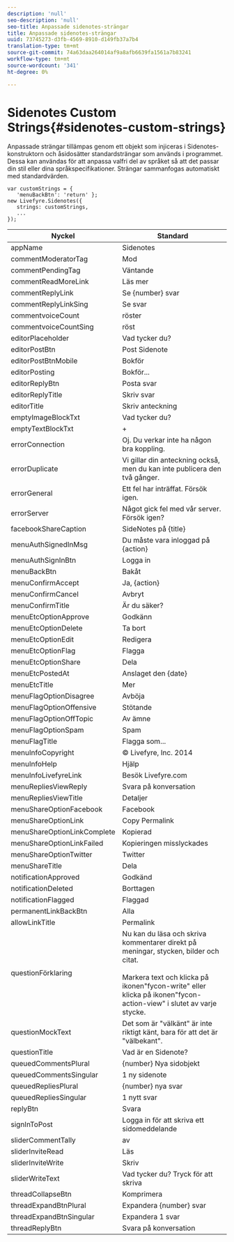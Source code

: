 ```yaml
---
description: 'null'
seo-description: 'null'
seo-title: Anpassade sidenotes-strängar
title: Anpassade sidenotes-strängar
uuid: 73745273-d3fb-4569-8910-d149fb37a7b4
translation-type: tm+mt
source-git-commit: 74a63daa264014af9a8afb6639fa1561a7b83241
workflow-type: tm+mt
source-wordcount: '341'
ht-degree: 0%

---
```



# Sidenotes Custom Strings{#sidenotes-custom-strings}

Anpassade strängar tillämpas genom ett objekt som injiceras i Sidenotes-konstruktorn och åsidosätter standardsträngar som används i programmet. Dessa kan användas för att anpassa valfri del av språket så att det passar din stil eller dina språkspecifikationer. Strängar sammanfogas automatiskt med standardvärden.

```
var customStrings = { 
   'menuBackBtn': 'return' }; 
new Livefyre.Sidenotes({ 
   strings: customStrings, 
   ...  
});
```

| Nyckel | Standard |
|---|---|
| appName | Sidenotes |
| commentModeratorTag | Mod |
| commentPendingTag | Väntande |
| commentReadMoreLink | Läs mer |
| commentReplyLink | Se {number} svar |
| commentReplyLinkSing | Se svar |
| commentvoiceCount | röster |
| commentvoiceCountSing | röst |
| editorPlaceholder | Vad tycker du? |
| editorPostBtn | Post Sidenote |
| editorPostBtnMobile | Bokför |
| editorPosting | Bokför... |
| editorReplyBtn | Posta svar |
| editorReplyTitle | Skriv svar |
| editorTitle | Skriv anteckning |
| emptyImageBlockTxt | Vad tycker du? |
| emptyTextBlockTxt | + |
| errorConnection | Oj. Du verkar inte ha någon bra koppling. |
| errorDuplicate | Vi gillar din anteckning också, men du kan inte publicera den två gånger. |
| errorGeneral | Ett fel har inträffat. Försök igen. |
| errorServer | Något gick fel med vår server. Försök igen? |
| facebookShareCaption | SideNotes på {title} |
| menuAuthSignedInMsg | Du måste vara inloggad på {action} |
| menuAuthSignInBtn | Logga in |
| menuBackBtn | Bakåt |
| menuConfirmAccept | Ja, {action} |
| menuConfirmCancel | Avbryt |
| menuConfirmTitle | Är du säker? |
| menuEtcOptionApprove | Godkänn |
| menuEtcOptionDelete | Ta bort |
| menuEtcOptionEdit | Redigera |
| menuEtcOptionFlag | Flagga |
| menuEtcOptionShare | Dela |
| menuEtcPostedAt | Anslaget den {date} |
| menuEtcTitle | Mer |
| menuFlagOptionDisagree | Avböja |
| menuFlagOptionOffensive | Stötande |
| menuFlagOptionOffTopic | Av ämne |
| menuFlagOptionSpam | Spam |
| menuFlagTitle | Flagga som... |
| menuInfoCopyright | © Livefyre, Inc. 2014 |
| menuInfoHelp | Hjälp |
| menuInfoLivefyreLink | Besök Livefyre.com |
| menuRepliesViewReply | Svara på konversation |
| menuRepliesViewTitle | Detaljer |
| menuShareOptionFacebook | Facebook |
| menuShareOptionLink | Copy Permalink |
| menuShareOptionLinkComplete | Kopierad |
| menuShareOptionLinkFailed | Kopieringen misslyckades |
| menuShareOptionTwitter | Twitter |
| menuShareTitle | Dela |
| notificationApproved | Godkänd |
| notificationDeleted | Borttagen |
| notificationFlagged | Flaggad |
| permanentLinkBackBtn | Alla |
| allowLinkTitle | Permalink |
| questionFörklaring | Nu kan du läsa och skriva kommentarer direkt på meningar, stycken, bilder och citat.<br><br>Markera text och klicka på ikonen&quot;fycon-write&quot; eller klicka på ikonen&quot;fycon-action-view&quot; i slutet av varje stycke. |
| questionMockText | Det som är &quot;välkänt&quot; är inte riktigt känt, bara för att det är &quot;välbekant&quot;. |
| questionTitle | Vad är en Sidenote? |
| queuedCommentsPlural | {number} Nya sidobjekt |
| queuedCommentsSingular | 1 ny sidenote |
| queuedRepliesPlural | {number} nya svar |
| queuedRepliesSingular | 1 nytt svar |
| replyBtn | Svara |
| signInToPost | Logga in för att skriva ett sidomeddelande |
| sliderCommentTally | av |
| sliderInviteRead | Läs |
| sliderInviteWrite | Skriv |
| sliderWriteText | Vad tycker du? Tryck för att skriva |
| threadCollapseBtn | Komprimera |
| threadExpandBtnPlural | Expandera {number} svar |
| threadExpandBtnSingular | Expandera 1 svar |
| threadReplyBtn | Svara på konversation |
